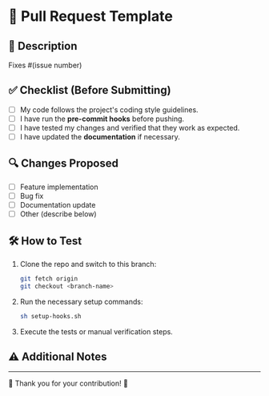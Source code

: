 # 🚀 Pull Request Template

## 📝 Description
<!-- Provide a concise summary of your changes and the problem they solve. -->

Fixes #(issue number)

## ✅ Checklist (Before Submitting)
- [ ] My code follows the project's coding style guidelines.
- [ ] I have run the **pre-commit hooks** before pushing.
- [ ] I have tested my changes and verified that they work as expected.
- [ ] I have updated the **documentation** if necessary.

## 🔍 Changes Proposed
<!-- List the major changes made in this PR. -->
- [ ] Feature implementation
- [ ] Bug fix
- [ ] Documentation update
- [ ] Other (describe below)

## 🛠 How to Test
<!-- Provide steps for testing your changes. -->

1. Clone the repo and switch to this branch:
   ```bash
   git fetch origin
   git checkout <branch-name>
   ```
2. Run the necessary setup commands:
   ```bash
   sh setup-hooks.sh
   ```
3. Execute the tests or manual verification steps.

## ⚠️ Additional Notes
<!-- Add any additional context or screenshots if needed. -->

---

🙌 Thank you for your contribution! 🚀
